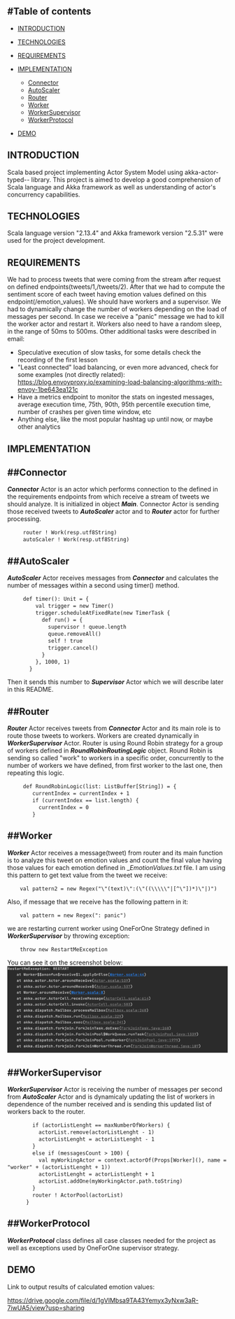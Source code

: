 #Table of contents
---------------------

 * [INTRODUCTION](#INTRODUCTION)
 * [TECHNOLOGIES](#TECHNOLOGIES)
 * [REQUIREMENTS](#REQUIREMENTS)
 * [IMPLEMENTATION](#IMPLEMENTATION)
     * [Connector](#Connector)
     * [AutoScaler](#AutoScaler)
     * [Router](#Router)
     * [Worker](#Worker)
     * [WorkerSupervisor](#WorkerSupervisor)
     * [WorkerProtocol](#WorkerProtocol)
     
 * [DEMO](#DEMO)
 
 INTRODUCTION
 ------------
 Scala based project implementing Actor System Model using akka-actor-typed-- library. This project is aimed to develop
 a good comprehension of Scala language and Akka framework as well as understanding of actor's concurrency capabilities.
 
 TECHNOLOGIES
 ------------
 Scala language version "2.13.4" and Akka framework version "2.5.31" were used for the project development.
 
 REQUIREMENTS
 ------------
 We had to process tweets that were coming from the stream after request on defined endpoints(tweets/1,/tweets/2).
 After that we had to compute the sentiment score of each tweet having emotion values defined on this endpoint(/emotion_values).
 We should have workers and a supervisor. We had to dynamically change the number of workers depending on the load of messages per second. 
 In case we receive a "panic" message we had to kill the worker actor and restart it. Workers also need to have a random sleep, in the range of 50ms to 500ms.
 Other additional tasks were described in email:
 * Speculative execution of slow tasks, for some details check the recording of the first lesson
 * "Least connected" load balancing, or even more advanced, check for some examples (not directly related): https://blog.envoyproxy.io/examining-load-balancing-algorithms-with-envoy-1be643ea121c
 * Have a metrics endpoint to monitor the stats on ingested messages, average execution time, 75th, 90th, 95th percentile execution time, number of crashes per given time window, etc
 * Anything else, like the most popular hashtag up until now, or maybe other analytics
 
 IMPLEMENTATION
 ------------
  ##Connector
  ------------
 
  _**Connector**_ Actor is an actor which performs connection to the defined in the requirements endpoints from which receive a stream of tweets we should analyze.
  It is initialized in object _**Main**_. Connector Actor is sending those received tweets to _**AutoScaler**_ actor and to _**Router**_ actor for further processing.

         router ! Work(resp.utf8String)
         autoScaler ! Work(resp.utf8String)
         
  ##AutoScaler
  ------------
  
  _**AutoScaler**_ Actor receives messages from _**Connector**_ and calculates the number of messages within a second using timer() method.
         
         
         def timer(): Unit = {
             val trigger = new Timer()
             trigger.scheduleAtFixedRate(new TimerTask {
               def run() = {
                 supervisor ! queue.length
                 queue.removeAll()
                 self ! true
                 trigger.cancel()
               }
             }, 1000, 1)
           }
   
   
   Then it sends this number to _**Supervisor**_
  Actor which we will describe later in this README. 
  
  ##Router
  ------------
  
  _**Router**_ Actor receives tweets from _**Connector**_ Actor and its main role is to route those tweets to workers. 
  Workers are created dynamically in _**WorkerSupervisor**_ Actor. Router is using Round Robin strategy for a group of workers
  defined in _**RoundRobinRoutingLogic**_ object. Round Robin is sending so called "work" to workers in a specific order, concurrently to 
  the number of workers we have defined, from first worker to the last one, then repeating this logic.
  
         def RoundRobinLogic(list: ListBuffer[String]) = {
            currentIndex = currentIndex + 1
            if (currentIndex == list.length) {
              currentIndex = 0
            }
       
  ##Worker
  ------------
  
  _**Worker**_ Actor receives a message(tweet) from router and its main function is to analyze this tweet on emotion values and
  count the final value having those values for each emotion defined in _*EmotionValues.txt* file. I am using this pattern
  to get text value from the tweet we receive:
       
        val pattern2 = new Regex("\"(text)\":(\"((\\\\\"|[^\"])*)\"|)")
       
  Also, if message that we receive has the following pattern in it:
  
        val pattern = new Regex(": panic")
        
   we are restarting current worker using OneForOne Strategy defined in _**WorkerSupervisor**_ by throwing exception:
        
        throw new RestartMeException
   
  You can see it on the screenshot below:
  ![](Lab1/ActorModel/Screenshots/Exception.png)
   
  ##WorkerSupervisor
  ------------
  
  _**WorkerSupervisor**_ Actor is receiving the number of messages per second from _**AutoScaler**_ Actor and is dynamicaly updating the list of workers
  in dependence of the number received and is sending this updated list of workers back to the router.
  
            if (actorListLenght == maxNumberOfWorkers) {
              actorList.remove(actorListLenght - 1)
              actorListLenght = actorListLenght - 1
            }
            else if (messagesCount > 100) {
              val myWorkingActor = context.actorOf(Props[Worker](), name = "worker" + (actorListLenght + 1))
              actorListLenght = actorListLenght + 1
              actorList.addOne(myWorkingActor.path.toString)
            }
            router ! ActorPool(actorList)
          }
  
  ##WorkerProtocol
  ------------
  
  _**WorkerProtocol**_ class defines all case classes needed for the project as well as exceptions used by OneForOne supervisor strategy.
  
  
 DEMO
 ------------
 Link to output results of calculated emotion values:
 
 https://drive.google.com/file/d/1gVIMbsa9TA43Yemyx3yNxw3aR-7iwUA5/view?usp=sharing
 
 
 
 
  
 
 